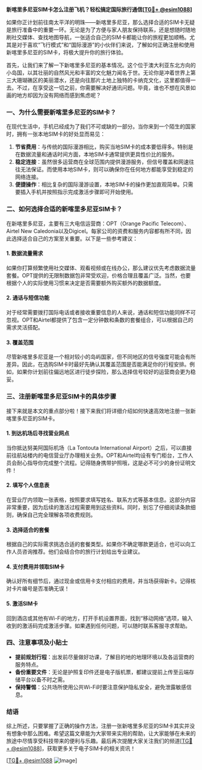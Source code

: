 **新喀里多尼亚SIM卡怎么注册飞机？轻松搞定国际旅行通信[[TG💪+ @esim1088](https://t.me/s/esim1088)]**

如果你正计划前往南太平洋的明珠——新喀里多尼亚，那么选择合适的SIM卡无疑是旅行准备中的重要一环。无论是为了方便与家人朋友保持联系，还是想随时随地刷社交媒体、查找地图导航，一张适合自己的SIM卡都能让你的旅程更加顺畅。尤其是对于喜欢“飞行模式”和“国际漫游”的小伙伴们来说，了解如何正确注册和使用新喀里多尼亚的SIM卡，将极大提升你的旅行体验。

首先，让我们来了解一下新喀里多尼亚的基本情况。这个位于澳大利亚东北方向的小岛国，以其壮丽的自然风光和丰富的文化魅力闻名于世。无论你是冲着世界上第三大珊瑚礁区的美丽潜水，还是向往那片土地上独特的卡纳克文化，这里都值得一去。不过，在享受这一切之前，你需要解决好通讯问题。毕竟，谁也不想在风景如画的地方却因为没有网络而感到焦虑呢？

### 一、为什么需要新喀里多尼亚的SIM卡？

在现代生活中，手机已经成为了我们不可或缺的一部分。当你来到一个陌生的国家时，拥有一张本地SIM卡的好处显而易见：

1. **节省费用**：与传统的国际漫游相比，购买当地SIM卡的成本要低得多。特别是在数据流量和通话时间方面，本地SIM卡通常提供更具性价比的服务。
2. **稳定连接**：虽然很多运营商在全球范围内提供漫游服务，但信号覆盖和网速往往无法保证。而使用本地SIM卡，则可以确保你在任何地方都能享受到稳定的网络连接。
3. **便捷操作**：相比复杂的国际漫游设置，本地SIM卡的操作更加直观简单。只需要插入手机并按照指示完成激活步骤即可开始使用。

### 二、如何选择合适的新喀里多尼亚SIM卡？

在新喀里多尼亚，主要有三大电信运营商：OPT（Orange Pacific Telecom）、Airtel New Caledonia以及Digicel。每家公司的资费和服务内容都有所不同，因此选择适合自己的方案至关重要。以下是一些参考建议：

#### 1. 数据流量需求
如果你打算频繁使用社交媒体、观看视频或在线办公，那么建议优先考虑数据流量套餐。OPT提供的无限制数据包非常受欢迎，价格合理且覆盖广泛。当然，也要根据个人的实际使用习惯来决定是否需要额外购买额外的数据额度。

#### 2. 通话与短信功能
对于经常需要拨打国际电话或者接收重要信息的人来说，通话和短信功能同样不可忽视。OPT和Airtel都提供了包含一定分钟数和条数的套餐组合，可以根据自己的需求灵活搭配。

#### 3. 覆盖范围
尽管新喀里多尼亚是一个相对较小的岛屿国家，但不同地区的信号强度可能会有所差异。因此，在选购SIM卡时最好先确认其覆盖范围是否能满足你的行程安排。例如，如果你计划前往偏远地区进行徒步探险，那么选择信号较好的运营商会更为稳妥。

### 三、注册新喀里多尼亚SIM卡的具体步骤

接下来就是本文的重点部分啦！接下来我们将详细介绍如何快速高效地注册一张新喀里多尼亚的SIM卡。

#### 1. 到达机场后寻找营业网点
当你抵达努美阿国际机场（La Tontouta International Airport）之后，可以直接前往航站楼内的电信营业厅办理相关业务。OPT和Airtel均设有专门柜台，工作人员会耐心指导你完成整个流程。记得随身携带护照哦，这是必不可少的身份证明文件！

#### 2. 填写个人信息表
在营业厅内领取一张表格，按照要求填写姓名、联系方式等基本信息。这部分内容非常重要，因为后续的激活过程需要用到这些资料。同时，别忘了仔细阅读条款细则，确保自己完全理解各项收费规则。

#### 3. 选择适合的套餐
根据自己的实际需求挑选合适的套餐类型。如果你不确定哪款更适合，也可以向工作人员咨询推荐。他们会结合你的旅行计划给出专业建议。

#### 4. 支付费用并领取SIM卡
确认好所有细节后，通过现金或信用卡支付相应的费用，并当场获得新卡。记得核对卡片编号是否准确无误！

#### 5. 激活SIM卡
回到酒店或其他有Wi-Fi的地方，打开手机设置界面，找到“移动网络”选项，输入收到的激活码完成激活步骤。如果遇到任何问题，可以随时联系客服寻求帮助。

### 四、注意事项及小贴士

- **提前规划行程**：出发前尽量做好功课，了解目的地的地理环境以及各运营商的服务特点。
- **备份重要文件**：无论是护照复印件还是电子版机票，都建议提前上传至云端存储平台以备不时之需。
- **保持警惕**：公共场所使用公共Wi-Fi时要注意保护隐私安全，避免泄露敏感信息。

### 结语

综上所述，只要掌握了正确的操作方法，注册一张新喀里多尼亚的SIM卡其实并没有想象中那么困难。希望这篇文章能为大家带来实用的帮助，让大家能够在未来的旅途中尽情享受科技带来的便利与乐趣。最后再次提醒大家关注我们的频道[[TG💪+ @esim1088](https://t.me/s/esim1088)]，获取更多关于电子SIM卡的相关资讯！

[[TG💪+ @esim1088](https://t.me/s/esim1088) ![Image](https://i.postimg.cc/4NQfJmqS/Snipaste-2025-05-13-00-14-12.png)]